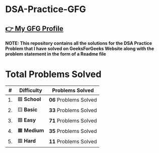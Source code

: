# DSA-Practice-GFG

 ## [👉 My GFG Profile](https://auth.geeksforgeeks.org/user/vishutyagi7/)

**NOTE: This repository contains all the solutions for the DSA Practice Problem that I have solved on GeeksForGeeks Website along with the problem statement in the form of a Readme file**

 # Total Problems Solved

|  #  |  Difficulty | Problems Solved  
|-----|-------------|---------------
| 1. | :blue_square: <strong>School</strong> |<strong>06</strong> Problems Solved|
| 2. | :yellow_square: <strong>Basic</strong> | <strong>33</strong> Problems Solved|
| 3. | :green_square: <strong>Easy</strong> | <strong>71</strong> Problems Solved|
| 4. | :orange_square: <strong>Medium</strong> | <strong>35</strong> Problems Solved|
| 5. | :red_square: <strong>Hard</strong>  |<strong>11</strong> Problems Solved|
